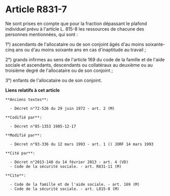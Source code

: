 # Article R831-7

Ne sont prises en compte que pour la fraction dépassant le plafond individuel prévu à l'article L. 815-8 les ressources de
chacune des personnes mentionnées, qui sont : 

1°) ascendants de l'allocataire ou de son conjoint âgés d'au moins soixante-cinq ans ou d'au moins soixante ans en cas
d'inaptitude au travail ; 

2°) grands infirmes au sens de l'article 169 du code de la famille et de l'aide sociale et ascendants, descendants ou
collatéraux au deuxième ou au troisième degré de l'allocataire ou de son conjoint ; 

3°) enfants de l'allocataire ou de son conjoint.

**Liens relatifs à cet article**

	**Anciens textes**:

	  - Décret n°72-526 du 29 juin 1972 - art. 2 (M)

	**Codifié par**:

	  - Décret n°85-1353 1985-12-17

	**Modifié par**:

	  - Décret n°93-336 du 12 mars 1993 - art. 1 () JORF 14 mars 1993

	**Cité par**:

	  - Décret n°2013-140 du 14 février 2013 - art. 4 (VD)
	  - Code de la sécurité sociale. - art. R831-11 (M)

	**Cite**:

	  - Code de la famille et de l'aide sociale. - art. 169 (M)
	  - Code de la sécurité sociale. - art. L815-8 (M)
